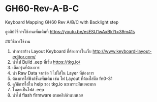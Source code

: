 # GH60-Rev-A-B-C
Keyboard Mapping GH60 Rev A/B/C with Backlight step

ดูคลิปวิธีการใช้งานเพิ่มเติมที่ https://youtu.be/esESU1wAxBk?t=39m41s

##วิธีการใช้งาน
1. ทำการสร้าง Layout Keyboard ที่ต้องการในเว็บ http://www.keyboard-layout-editor.com/
2. นำไป Build .eep ที่เว็บ https://tkg.io/
3. เลือกรุ่นที่ต้องการ
4. นำ Raw Data จากข้อ 1 ไปใส่ใน Layer ที่ต้องการ
5. ต้องการใส่ฟังก์ชั่นเพิ่มเติม เช่น ไฟ Layout ที่ต้องใส่คือ fn0-31
6. ดูวิธีการใส่ใน help ของ tkg.io นะเพราะมันเยอะมาก
7. โหลดเป็นไฟล์ .eep
8. นำไป flash firmware ตามคลิปด้านบนเลย

